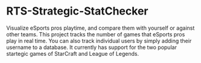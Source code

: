 # RTS-Strategic-StatChecker
Visualize eSports pros playtime, and compare them with yourself or against other teams. This project tracks the number of games that eSports pros play in real time. You can also track individual users by simply adding their username to a database. It currently has support for the two popular startegic games of StarCraft and League of Legends.
